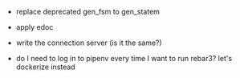 - replace deprecated gen_fsm to gen_statem
- apply edoc

- write the connection server (is it the same?)

- do I need to log in to pipenv every time I want to run rebar3? let's dockerize instead
